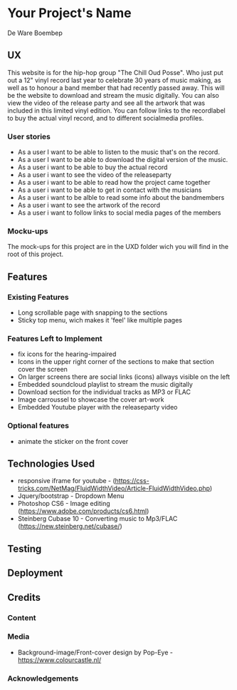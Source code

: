 # Your Project's Name

De Ware Boembep
 
## UX
This website is for the hip-hop group "The Chill Oud Posse". Who just put out a 12" vinyl record last year to celebrate 30 years of music making, as well as to honour a band member that had recently passed away. This will be the website to download and stream the music digitally. You can also view the video of the release party and see all the artwork that was included in this limited vinyl edition. You can follow links to the recordlabel to buy the actual vinyl record, and to different socialmedia profiles.

### User stories

- As a user I want to be able to listen to the music that's on the record.
- As a user I want to be able to download the digital version of the music.
- As a user i want to be able to buy the actual record
- As a user i want to see the video of the releaseparty
- As a user i want to be able to read how the project came together
- As a user i want to be able to get in contact with the musicians
- As a user i want to be alble to read some info about the bandmembers
- As a user i want to see the artwork of the record
- As a user i want to follow links to social media pages of the members

### Mocku-ups
The mock-ups for this project are in the UXD folder wich you will find in the root of this project.

## Features

### Existing Features
- Long scrollable page with snapping to the sections
- Sticky top menu, wich makes it 'feel' like multiple pages

### Features Left to Implement
- fix icons for the hearing-impaired
- Icons in the upper right corner of the sections to make that section cover the screen
- On larger screens there are social links (icons) allways visible on the left
- Embedded soundcloud playlist to stream the music digitally
- Download section for the individual tracks as MP3 or FLAC
- Image carroussel to showcase the cover art-work
- Embedded Youtube player with the releaseparty video

### Optional features
- animate the sticker on the front cover 

## Technologies Used

- responsive iframe for youtube - (https://css-tricks.com/NetMag/FluidWidthVideo/Article-FluidWidthVideo.php)
- Jquery/bootstrap - Dropdown Menu
- Photoshop CS6 - Image editing (https://www.adobe.com/products/cs6.html)
- Steinberg Cubase 10 - Converting music to Mp3/FLAC (https://new.steinberg.net/cubase/)


## Testing

## Deployment

## Credits

### Content

### Media
- Background-image/Front-cover design by Pop-Eye - https://www.colourcastle.nl/

### Acknowledgements
